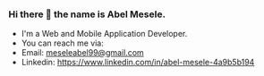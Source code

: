### Hi there 👋 the name is Abel Mesele. 
- I'm a Web and Mobile Application Developer.
- You can reach me via:
- Email: meseleabel99@gmail.com  
- Linkedin: https://www.linkedin.com/in/abel-mesele-4a9b5b194

